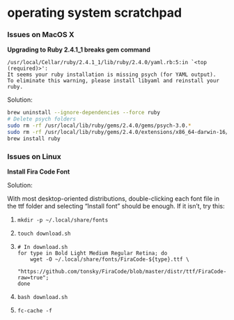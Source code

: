 # operating system scratchpad

### Issues on MacOS X

**Upgrading to Ruby 2.4.1_1 breaks gem command**

```
/usr/local/Cellar/ruby/2.4.1_1/lib/ruby/2.4.0/yaml.rb:5:in `<top (required)>':
It seems your ruby installation is missing psych (for YAML output).
To eliminate this warning, please install libyaml and reinstall your ruby.
```

Solution:

```bash
brew uninstall --ignore-dependencies --force ruby
# Delete psych folders
sudo rm -rf /usr/local/lib/ruby/gems/2.4.0/gems/psych-3.0.*
sudo rm -rf /usr/local/lib/ruby/gems/2.4.0/extensions/x86_64-darwin-16/2.4.0/psych-3.0.*
brew install ruby
```


### Issues on Linux

**Install Fira Code Font**

Solution:

With most desktop-oriented distributions, double-clicking each font file in the ttf folder and selecting “Install font” should be enough. If it isn’t, try this:

1. `mkdir -p ~/.local/share/fonts`
2. `touch download.sh`
 
3.  ```shell
    # In download.sh
    for type in Bold Light Medium Regular Retina; do
        wget -O ~/.local/share/fonts/FiraCode-${type}.ttf \
        "https://github.com/tonsky/FiraCode/blob/master/distr/ttf/FiraCode-${type}.ttf?raw=true";
    done
    ```
4. `bash download.sh`
5. `fc-cache -f`
